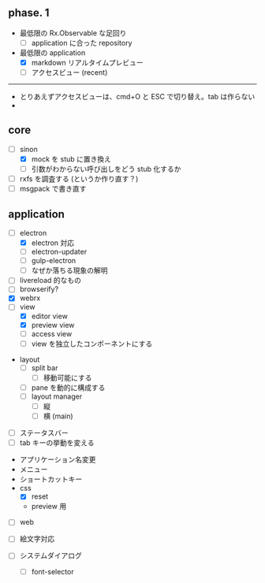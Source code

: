 phase. 1
--------

* 最低限の Rx.Observable な足回り
	- [ ] application に合った repository
* 最低限の application
	- [x] markdown リアルタイムプレビュー
	- [ ] アクセスビュー (recent)

----

* とりあえずアクセスビューは、cmd+O と ESC で切り替え。tab は作らない
* 


core
----

* [ ] sinon
	* [x] mock を stub に置き換え
	* [ ] 引数がわからない呼び出しをどう stub 化するか
* [ ] rxfs を調査する (というか作り直す？)
* [ ] msgpack で書き直す

application
-----------

* [ ] electron
	* [x] electron 対応
	* [ ] electron-updater
	* [ ] gulp-electron
	* [ ] なぜか落ちる現象の解明
* [ ] livereload 的なもの
* [ ] browserify?
* [x] webrx
* [ ] view
	* [x] editor view
	* [x] preview view
	* [ ] access view
	* [ ] view を独立したコンポーネントにする
* layout
    * [ ] split bar
        * [ ] 移動可能にする
    * [ ] pane を動的に構成する
	* [ ] layout manager
		* [ ] 縦
		* [ ] 横 (main)
* [ ] ステータスバー
* [ ] tab キーの挙動を変える
* アプリケーション名変更
* メニュー
* ショートカットキー
* css
	- [x] reset
	- preview 用
* [ ] web
* [ ] 絵文字対応

* [ ] システムダイアログ
	- [ ] font-selector
